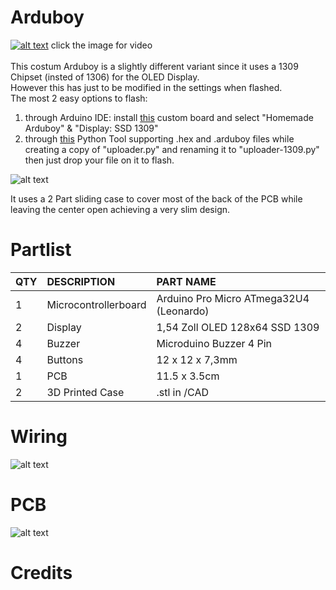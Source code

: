 # Arduboy

[![alt text](https://abload.de/img/front_cutxnk1e.jpg)](https://youtu.be/uTpxRrAvrZU)
click the image for video
<br><br>
This costum Arduboy is a slightly different variant since it uses a 1309 Chipset (insted of 1306) for the OLED Display. <br>
However this has just to be modified in the settings when flashed. <br>
The most 2 easy options to flash: <br>
1. through Arduino IDE: install [this](https://github.com/MrBlinky/Arduboy-homemade-package) custom board and select "Homemade Arduboy" & "Display: SSD 1309" <br>
2. through  [this](https://github.com/MrBlinky/Arduboy-Python-Utilities) Python Tool supporting .hex and .arduboy files while creating a copy of "uploader.py" and renaming it to "uploader-1309.py" then just drop your file on it to flash. <br>

![alt text](https://abload.de/img/side_cutdvkzq.jpg)

It uses a 2 Part sliding case to cover most of the back of the PCB while leaving the center open achieving a very slim design.

# Partlist
 
|QTY|	DESCRIPTION	|PART NAME|
| :---   | :---   | :---   |
|1|	Microcontrollerboard|	Arduino Pro Micro ATmega32U4 (Leonardo)|
|2|	Display|	1,54 Zoll OLED 128x64 SSD 1309|
|4|	Buzzer|	Microduino Buzzer 4 Pin|
|4|	Buttons|	12 x 12 x 7,3mm|
|1|	PCB|	11.5 x 3.5cm|
|2|	3D Printed Case|	.stl in /CAD|

# Wiring
![alt text]()

# PCB
![alt text]()

# Credits

